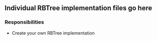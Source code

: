 ## Individual RBTree implementation files go here

### Responsibilities
- Create your own RBTree implementation

